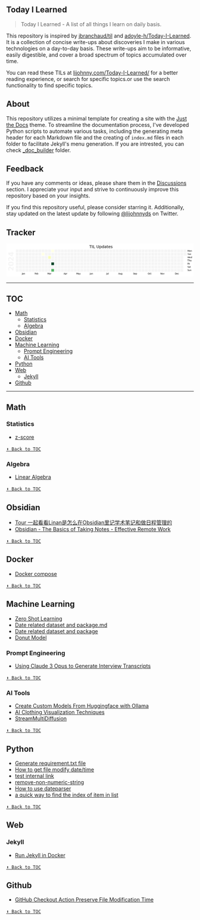 ## Today I Learned

> Today I Learned - A list of all things I learn on daily basis.

This repository is inspired by [jbranchaud/til](https://github.com/jbranchaud/til) and [adoyle-h/Today-I-Learned](https://github.com/adoyle-h/Today-I-Learned). It is a collection  of concise write-ups about discoveries I make in various technologies on a day-to-day basis. These write-ups aim to be informative, easily digestible, and cover a broad spectrum of topics accumulated over time.

You can read these TILs at [lijohnny.com/Today-I-Learned/](https://lijohnny.com/Today-I-Learned/) for a better reading experience, or search for specific topics.or use the search functionality to find specific topics.

## About  

This repository utilizes a minimal template for creating a site with the [Just the Docs](https://just-the-docs.github.io/just-the-docs/) theme. To streamline the documentation process, I've developed Python scripts to automate various tasks, including the generating meta header for each Markdown file and the creating of `index.md` files in each folder to facilitate Jekyll's menu generation. If you are intrested, you can check [_doc_builder](/_doc_builder/) folder.


## Feedback

If you have any comments or ideas, please share them in the [Discussions](https://github.com/itslijohnny/Today-I-Learned/discussions) section. I appreciate your input and strive to continuously improve this repository based on your insights.

If you find this repository useful, please consider starring it. Additionally, stay updated on the latest update by following [@lijohnnyds](https://twitter.com/lijohnnyds) on Twitter.

## Tracker
![image](assets/til_update.png)

------
## TOC
<!-- toc -->
<!-- <details close> -->
<!-- <summary>Collapse/Expand</summary> -->
- [Math](#math)
  - [Statistics](#statistics)
  - [Algebra](#algebra)
- [Obsidian](#obsidian)
- [Docker](#docker)
- [Machine Learning](#machine-learning)
  - [Prompt Engineering](#prompt-engineering)
  - [AI Tools](#ai-tools)
- [Python](#python)
- [Web](#web)
  - [Jekyll](#jekyll)
- [Github](#github)

<!-- </details> -->
<!-- tocstop -->
------
## Math
### Statistics
- [z-score](math/statistics/z-score.md)


[`⬆ Back to TOC`](#toc)
### Algebra
- [Linear Algebra](math/algebra/linear-algebra.md)


[`⬆ Back to TOC`](#toc)
## Obsidian
- [Tour 一起看看Linan是怎么在Obsidian里记学术笔记和做日程管理的](obsidian/Tour%20一起看看Linan是怎么在Obsidian里记学术笔记和做日程管理的.md)
- [Obsidian - The Basics of Taking Notes - Effective Remote Work](obsidian/Obsidian%20-%20The%20Basics%20of%20Taking%20Notes%20-%20Effective%20Remote%20Work.md)


[`⬆ Back to TOC`](#toc)
## Docker
- [Docker compose](docker/docker-compose.md)


[`⬆ Back to TOC`](#toc)
## Machine Learning
- [Zero Shot Learning](ml/zero-shot-model.md)
- [Date related dataset and package.md  ](ml/date-related-dataset-and-package.md)
- [Date related dataset and package](ml/Date%20related%20dataset%20and%20package.md)
- [Donut Model](ml/dount_model.md)
### Prompt Engineering
- [Using Claude 3 Opus to Generate Interview Transcripts](ml/prompt-engineering/Using%20Claude%203%20Opus%20to%20Generate%20Interview%20Transcripts.md)


[`⬆ Back to TOC`](#toc)
### AI Tools
- [Create Custom Models From Huggingface with Ollama](ml/ai-tools/Create%20Custom%20Models%20From%20Huggingface%20with%20Ollama.md)
- [AI Clothing Visualization Techniques](ml/ai-tools/AI%20Clothing%20Visualization%20Techniques.md)
- [StreamMultiDiffusion](ml/ai-tools/StreamMultiDiffusion.md)


[`⬆ Back to TOC`](#toc)
## Python
- [Generate requirement.txt file](python/generate-requirement.md)
- [How to get file modify date/time](python/how-to-get-file-modify-datetime.md)
- [test internal link](python/test%20internal%20link.md)
- [remove-non-numeric-string](python/remove-non-numeric-string.md)
- [How to use dateparser](python/How%20to%20use%20dateparser.md)
- [a quick way to find the index of item in list](python/find-index.md)


[`⬆ Back to TOC`](#toc)
## Web
### Jekyll
- [Run Jekyll in Docker](web/Jekyll/run-jekyll-in-docker.md)


[`⬆ Back to TOC`](#toc)
## Github
- [GitHub Checkout Action Preserve File Modification Time](github/restore_file_datetime.md)


[`⬆ Back to TOC`](#toc)